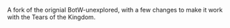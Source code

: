 A fork of the orignial BotW-unexplored, with a few changes to make it work with the Tears of the Kingdom.